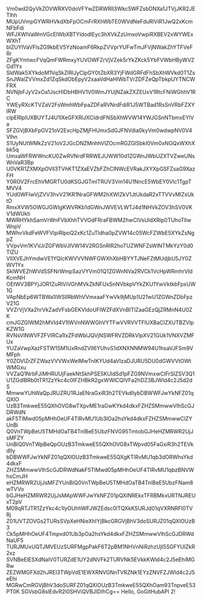 Vm0wd2QyVkZOVWRXV0doVFYwZDRWRll3Wkc5WFZsbDNXa1JTVjJKR2JETlhh
MUpUVmpGYWRHVkdXbFpOCmFrRXhWbTE0WVdNeFduRlViR1JwQ2xKcmNFbFdi
WFJXWlVaWmVGcElWbXBTYldodlEyc3hXVkZzUmxoVwpiRXBEV2xWYWExWXhT
blZUYlVaVFlsZG9kbEV5YzNoamF6RkpZVVprYUFwTmJFVjNWakZhYTFVeFRr
ZFgKYmtwcFVqQmFWRmxyYUVOWFZrVjVZek5rYkZKck5YbFVWbHByWVZGd1Yx
SldWak5XYkdoM1VqSkZlRlJyClpGY0tZbXR3YjFWdGRFdFhSbXhWVkd0T1Zs
SnJWalZVVmxZd1ZqSkdObEpyV2xaaVdHaHlWbTVrZDFZeQpTbkpUYTNCWFRX
NVNjbFJyV2xOa1JscHlDbHBHV1V0WmJYUjNZakZXZEUxV1RtcFNiWGhhV1RC
YWEyRXcKTVZaV2FsWmhWbFpaZDFaRVNrdFdiR1J5WTBad1RsSnVRbFZXYlRW
clpERlplUXBUYTJ4U1lXeGFXRlJXCldrdFNSbXhWVW14YWJGSnNTbmxEYlVa
SFZGVjBXbFpGV21oV2ExcHpZMjFHUmxSdGJFNVdia0kyVm0wdwpNV0V4Vlhn
S1UyNUtWMkZzV21oV2JGcDNZMnhhVlZOcmRGZGlSbkI0Vm0xNGQxWXhXbk5q
UmxaWFRWWncKU0ZwRVNrdFRRWEJUWW10d1ZGWnJWbUZXTVZweUNsWnVaR3Bp
U0VKR1ZXMXpOVll3TVhKT1ZXaEVZbFZhClNWcEVRakJXYXpGSFZsaG9XazFH
Y0ROV2FrcEhVMGRTU0dKSGJGTmlTRUV3Vm14U1NncE5WbEY0Vlc1TgpTMVV4
YUd0WFIwVjZVV3hvV21KR1NraGFWM2hXWlZkV1JtUkdaR2xTTVVvMlZsUktO
RmxXVW5OWGJGWlgKWVRKb1dGWnJWVEVLWTJ4d1NHVkZOV3hSV0VKV1dWUkti
MWRHYkhSamVrWnFVbXhhTVVOdFRraFBWM2hwClVsUldXRlp0TUhoTlIwWnpV
MWhvVkdFeWVFVlpiRlpoQ2xKc1ZuTldha0pZVW14c05WcFZWbE5XYkZsNgpZ
VVpvVm1KVVJrZGFWbVJIVW14V2RGSnRlR2hoTUZWNFZsWlNTMkYzY0d0TlZU
VllXVEJhYmdwVE1YQlcKWVVVNWFGWXhXbHBYYTJNeFZtMUdjbU5JY0ZWV1Yx
SklWVEZhWVdSSFNrWmpSazVYVm01Q1ZGWnNVa2RVCk1VcHpWRmhrVldKcmNH
OEtWV3BPYjJOR1ZuRlViVGhMVkZkNFUxSnNVbkpVYkZKU1YwVktkbFpxUW1G
VApNbEp6WTBWa1lWSllRbWhVVmxaaFYwVk9jMUp1U21wU1ZGWnZDbFpzV21G
VVZrVjVXa2hrVkZadVFsbGEKVldoUFlWZFdXVnBITlZaaGEzQjZRMnN4U0ZK
cmJGZGlWM2hMVld4V1lWVnNWWGhVYTFwVVRVVTFlUXBaClZXUTBZVlpKZW1G
RVNsVlNWVFZFVlRCa1IxZFdWblJQVjNSWFRVZDRkVlpXV21GUk1VNXVZMFUx
YUZaVwpXazFSTW1SM1UxRndZVll6YUhvS1dXNXNNMW94U1hsaVJFSm9VMFph
Y0ZOVlZrZFZWazVVVWxWelMwTnIKYUd4aVIzaDJURU5DU0dGWVVtOWtWMGxu
VVZaQ1NrbFJiMHRUUjFaekNtSkhPSE5KUldSd1pFZG9NVmxwClFrSlZSV3Q1
U1ZGdlBRb0tTR1ZzYkc4c0lFZHBkR2gxWWlCQlVFa2hDZ3BJWld4c2J5d2dS
MmwwYUhWaQpJRUZRU1RJaENraGxiR3h2TEVkdlIybDBWWFJwYkNFZ01qQXlO
UzB3TmkweE55QXhOVG8wTXpvME1raGwKYkd4dkxFZHZSMmwwVlhScGJDRWdN
akF5TlMwd05pMHhOeUF4TlRvMU1Ub3lOa2hsYkd4dkxFZHZSMmwwClZYUnBi
Q0VnTWpBeU5TMHdOaTB4TnlBeE5UbzFNVG95TmtobGJHeHZMRWR2UjJsMFZY
UnBiQ0VnTWpBeQpOUzB3TmkweE55QXhOVG8xTWpvd05FaGxiR3h2TEVkdlIy
bDBWWFJwYkNFZ01qQXlOUzB3TmkweE55QXgKTlRvMU1qb3dORWhsYkd4dkxF
ZHZSMmwwVlhScGJDRWdNakF5TlMwd05pMHhOeUF4TlRvMU1qbzBNVWhsCmJH
eHZMRWR2UjJsMFZYUnBiQ0VnTWpBeU5TMHdOaTB4TnlBeE5UbzFNam8wTVVo
bGJHeHZMRWR2UjJsMApWWFJwYkNFZ01pQXlNREkxTFRBMkxURTNJREUxT2pV
M09qRTJTR1ZzYkc4c1IyOUhhWFJWZEdsc0lTQXkKSURJd01qVXRNRFl0TVRj
Z01UVTZOVGs2TURsSVpXeHNieXhIYjBkcGRGVjBhV3doSURJZ01qQXlOUzB3
Ck5pMHhOeUF4Tmpvd01Ub3pOa2hsYkd4dkxFZHZSMmwwVlhScGJDRWdNaUF5
TURJMUxUQTJMVEUzSURFMgpPakF6T2pBM1NHVnNiRzhzUjI5SGFYUlZkR2xz
SVNBeElESXdNalV0TURZdE1UY2dNVFk2TURVNk5EVkkKWld4c2J5eEhiMGRw
ZEZWMGFXd2hJREl3TWpVdE1EWXRNVGNnTVRZNk1EYzZNVFZJWld4c2J5eEhi
MGRwCmRGVjBhV3doSURFZ01qQXlOUzB3TmkweE55QXhOam93TnpveE53PT0K
SGVsbG8sIEdvR2l0SHViQVBJIDIhCg==
Hello, GoGitHubAPI 2!

